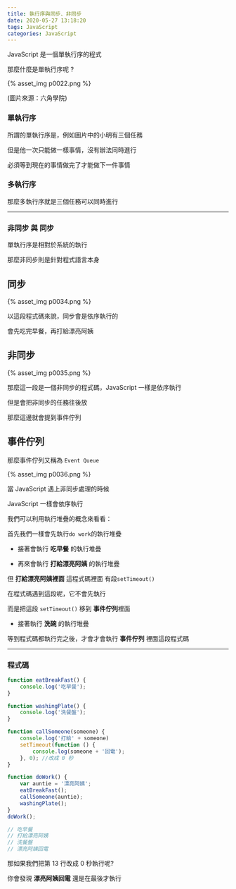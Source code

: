 ```yaml
---
title: 執行序與同步、非同步
date: 2020-05-27 13:18:20
tags: JavaScript
categories: JavaScript
---
```


JavaScript 是一個單執行序的程式

<!-- more -->

那麼什麼是單執行序呢 ?

{% asset_img p0022.png %}

(圖片來源：六角學院)

### 單執行序

所謂的單執行序是，例如圖片中的小明有三個任務

但是他一次只能做一樣事情，沒有辦法同時進行

必須等到現在的事情做完了才能做下一件事情


### 多執行序

那麼多執行序就是三個任務可以同時進行

---

### 非同步 與 同步

單執行序是相對於系統的執行

那麼非同步則是針對程式語言本身

## 同步

{% asset_img p0034.png %}

以這段程式碼來說，同步會是依序執行的

會先吃完早餐，再打給漂亮阿姨

## 非同步

{% asset_img p0035.png %}

那麼這一段是一個非同步的程式碼，JavaScript 一樣是依序執行

但是會把非同步的任務往後放

那麼這邊就會提到事件佇列

## 事件佇列

那麼事件佇列又稱為 ```Event Queue```

{% asset_img p0036.png %}

當 JavaScript 遇上非同步處理的時候

JavaScript 一樣會依序執行

我們可以利用執行堆疊的概念來看看：

首先我們一樣會先執行```do work```的執行堆疊

+ 接著會執行 **吃早餐** 的執行堆疊

+ 再來會執行 **打給漂亮阿姨** 的執行堆疊

但 **打給漂亮阿姨裡面** 這程式碼裡面 有段```setTimeout()```

在程式碼遇到這段呢，它不會先執行

而是把這段 ```setTimeout()``` 移到 **事件佇列**裡面

+ 接著執行 **洗碗** 的執行堆疊

等到程式碼都執行完之後，才會才會執行 **事件佇列** 裡面這段程式碼

--- 

### 程式碼

```javascript
function eatBreakFast() {
    console.log('吃早餐');
}

function washingPlate() {
    console.log('洗餐盤');
}

function callSomeone(someone) {
    console.log('打給' + someone)
    setTimeout(function () {
        console.log(someone + '回電');
    }, 0); //改成 0 秒
}

function doWork() {
    var auntie = '漂亮阿姨';
    eatBreakFast();
    callSomeone(auntie);
    washingPlate();
}
doWork();

// 吃早餐
// 打給漂亮阿姨
// 洗餐盤
// 漂亮阿姨回電
```
那如果我們把第 13 行改成 0 秒執行呢?

你會發現 **漂亮阿姨回電** 還是在最後才執行